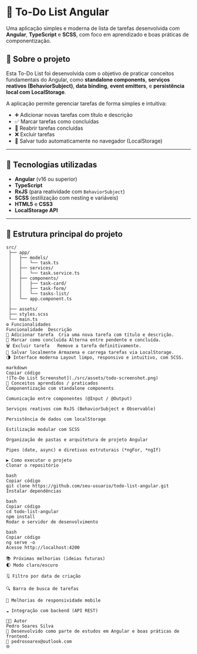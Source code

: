 # 📝 To-Do List Angular

Uma aplicação simples e moderna de lista de tarefas desenvolvida com **Angular**, **TypeScript** e **SCSS**, com foco em aprendizado e boas práticas de componentização.

## 🚀 Sobre o projeto

Esta To-Do List foi desenvolvida com o objetivo de praticar conceitos fundamentais do Angular, como **standalone components**, **serviços reativos (BehaviorSubject)**, **data binding**, **event emitters**, e **persistência local com LocalStorage**.

A aplicação permite gerenciar tarefas de forma simples e intuitiva:
- ➕ Adicionar novas tarefas com título e descrição  
- ✅ Marcar tarefas como concluídas  
- 🔁 Reabrir tarefas concluídas  
- ❌ Excluir tarefas  
- 💾 Salvar tudo automaticamente no navegador (LocalStorage)

---

## 🧱 Tecnologias utilizadas

- **Angular** (v16 ou superior)  
- **TypeScript**  
- **RxJS** (para reatividade com `BehaviorSubject`)  
- **SCSS** (estilização com nesting e variáveis)  
- **HTML5** e **CSS3**  
- **LocalStorage API**

---

## 🧩 Estrutura principal do projeto

```text
src/
 ├── app/
 │   ├── models/
 │   │   └── task.ts
 │   ├── services/
 │   │   └── task.service.ts
 │   ├── components/
 │   │   ├── task-card/
 │   │   ├── task-form/
 │   │   └── tasks-list/
 │   └── app.component.ts
 │
 ├── assets/
 ├── styles.scss
 └── main.ts
⚙️ Funcionalidades
Funcionalidade	Descrição
🧾 Adicionar tarefa	Cria uma nova tarefa com título e descrição.
🔄 Marcar como concluída	Alterna entre pendente e concluída.
🗑️ Excluir tarefa	Remove a tarefa definitivamente.
💽 Salvar localmente	Armazena e carrega tarefas via LocalStorage.
🌗 Interface moderna	Layout limpo, responsivo e intuitivo, com SCSS.

markdown
Copiar código
![To-Do List Screenshot](./src/assets/todo-screenshot.png)
🧠 Conceitos aprendidos / praticados
Componentização com standalone components

Comunicação entre componentes (@Input / @Output)

Serviços reativos com RxJS (BehaviorSubject e Observable)

Persistência de dados com localStorage

Estilização modular com SCSS

Organização de pastas e arquitetura de projeto Angular

Pipes (date, async) e diretivas estruturais (*ngFor, *ngIf)

▶️ Como executar o projeto
Clonar o repositório

bash
Copiar código
git clone https://github.com/seu-usuario/todo-list-angular.git
Instalar dependências

bash
Copiar código
cd todo-list-angular
npm install
Rodar o servidor de desenvolvimento

bash
Copiar código
ng serve -o
Acesse http://localhost:4200

📚 Próximas melhorias (ideias futuras)
🌓 Modo claro/escuro

🗓️ Filtro por data de criação

🔍 Barra de busca de tarefas

📱 Melhorias de responsividade mobile

☁️ Integração com backend (API REST)

🧑‍💻 Autor
Pedro Soares Silva
📍 Desenvolvido como parte de estudos em Angular e boas práticas de frontend.
📧 pedrosoarex@outlook.com
🌐 
